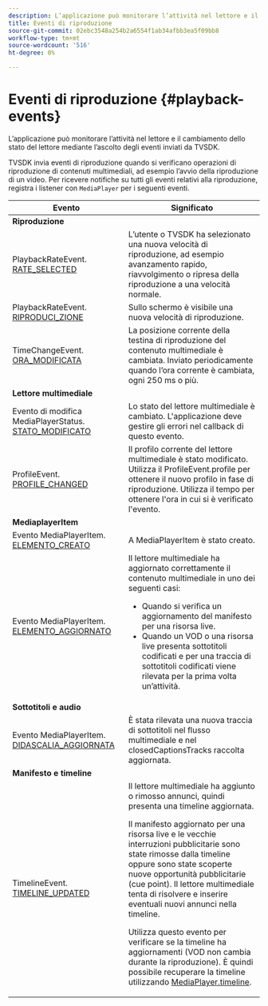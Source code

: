 ```yaml
---
description: L’applicazione può monitorare l’attività nel lettore e il cambiamento dello stato del lettore mediante l’ascolto degli eventi inviati da TVSDK.
title: Eventi di riproduzione
source-git-commit: 02ebc3548a254b2a6554f1ab34afbb3ea5f09bb8
workflow-type: tm+mt
source-wordcount: '516'
ht-degree: 0%

---
```


# Eventi di riproduzione {#playback-events}

L’applicazione può monitorare l’attività nel lettore e il cambiamento dello stato del lettore mediante l’ascolto degli eventi inviati da TVSDK.

TVSDK invia eventi di riproduzione quando si verificano operazioni di riproduzione di contenuti multimediali, ad esempio l’avvio della riproduzione di un video. Per ricevere notifiche su tutti gli eventi relativi alla riproduzione, registra i listener con `MediaPlayer` per i seguenti eventi.

<table frame="all" colsep="1" rowsep="1" id="table_922EEA3DE0BD47BA982E11F890CA0A6B"> 
 <thead> 
  <tr rowsep="1"> 
   <th colname="1" class="entry"> Evento </th> 
   <th colname="2" class="entry"> Significato </th> 
  </tr> 
 </thead>
 <tbody> 
  <tr rowsep="1"> 
   <td colname="1"><b>Riproduzione</b> </td> 
   <td colname="2"> </td>
  </tr> 
  <tr rowsep="1"> 
   <td colname="1">PlaybackRateEvent.<a href="https://help.adobe.com/en_US/primetime/api/psdk/asdoc-dhls_1.4/com/adobe/mediacore/events/PlaybackRateEvent.html#RATE_SELECTED" format="html" scope="external"> RATE_SELECTED</a> </td> 
   <td colname="2"> L’utente o TVSDK ha selezionato una nuova velocità di riproduzione, ad esempio avanzamento rapido, riavvolgimento o ripresa della riproduzione a una velocità normale. </td> 
  </tr> 
  <tr rowsep="1"> 
   <td colname="1">PlaybackRateEvent.<a href="https://help.adobe.com/en_US/primetime/api/psdk/asdoc-dhls_1.4/com/adobe/mediacore/events/PlaybackRateEvent.html#RATE_PLAYING" format="html" scope="external"> RIPRODUCI_ZIONE</a> </td> 
   <td colname="2"> Sullo schermo è visibile una nuova velocità di riproduzione. </td> 
  </tr> 
  <tr rowsep="1"> 
   <td colname="1"> TimeChangeEvent.<a href="https://help.adobe.com/en_US/primetime/api/psdk/asdoc-dhls_1.4/com/adobe/mediacore/events/TimeChangeEvent.html#TIME_CHANGED" format="html" scope="external"> ORA_MODIFICATA</a> </td> 
   <td colname="2"> La posizione corrente della testina di riproduzione del contenuto multimediale è cambiata. Inviato periodicamente quando l’ora corrente è cambiata, ogni 250 ms o più. </td> 
  </tr> 
  <tr rowsep="1"> 
   <td colname="1"><b>Lettore multimediale</b> </td> 
   <td colname="2"> </td>
  </tr> 
  <tr rowsep="1"> 
   <td colname="1">Evento di modifica MediaPlayerStatus.<a href="https://help.adobe.com/en_US/primetime/api/psdk/asdoc-dhls_1.4/com/adobe/mediacore/events/MediaPlayerStatusChangeEvent.html#STATUS_CHANGED" format="html" scope="external"> STATO_MODIFICATO</a> </td> 
   <td colname="2"> Lo stato del lettore multimediale è cambiato. L'applicazione deve gestire gli errori nel callback di questo evento. </td> 
  </tr> 
  <tr rowsep="1"> 
   <td colname="1">ProfileEvent.<a href="https://help.adobe.com/en_US/primetime/api/psdk/asdoc-dhls_1.4/com/adobe/mediacore/events/ProfileEvent.html#PROFILE_CHANGED" format="html" scope="external"> PROFILE_CHANGED</a> </td> 
   <td colname="2">Il profilo corrente del lettore multimediale è stato modificato. Utilizza il <span class="codeph"> ProfileEvent.profile</span> per ottenere il nuovo profilo in fase di riproduzione. Utilizza il <span class="codeph"> tempo</span> per ottenere l'ora in cui si è verificato l'evento. </td> 
  </tr> 
  <tr rowsep="1"> 
   <td colname="1"><b>MediaplayerItem</b> </td> 
   <td colname="2"> </td>
  </tr> 
  <tr rowsep="1"> 
   <td colname="1">Evento MediaPlayerItem.<a href="https://help.adobe.com/en_US/primetime/api/psdk/asdoc-dhls_1.4/com/adobe/mediacore/events/MediaPlayerItemEvent.html#ITEM_CREATED" format="html" scope="external"> ELEMENTO_CREATO</a> </td> 
   <td colname="2">A <span class="codeph"> MediaPlayerItem</span> è stato creato. </td> 
  </tr> 
  <tr rowsep="1"> 
   <td colname="1">Evento MediaPlayerItem.<a href="https://help.adobe.com/en_US/primetime/api/psdk/asdoc-dhls_1.4/com/adobe/mediacore/events/MediaPlayerItemEvent.html#ITEM_UPDATED" format="html" scope="external"> ELEMENTO_AGGIORNATO</a> </td> 
   <td colname="2">Il lettore multimediale ha aggiornato correttamente il contenuto multimediale in uno dei seguenti casi: 
    <ul id="ul_E4D1A1D468544C3B9F8046E9B68A956D"> 
     <li id="li_35A2A417BF924E039D9CB36CFBCDFEB6">Quando si verifica un aggiornamento del manifesto per una risorsa live. </li> 
     <li id="li_E7AB380C212B4011B07C3B313282681C">Quando un VOD o una risorsa live presenta sottotitoli codificati e per una traccia di sottotitoli codificati viene rilevata per la prima volta un’attività. </li> 
    </ul> </td> 
  </tr> 
  <tr rowsep="1"> 
   <td colname="1"><b>Sottotitoli e audio</b> </td> 
   <td colname="2"> </td>
  </tr> 
  <tr rowsep="1"> 
   <td colname="1"> Evento MediaPlayerItem.<a href="https://help.adobe.com/en_US/primetime/api/psdk/asdoc-dhls_1.4/com/adobe/mediacore/events/MediaPlayerItemEvent.html#CAPTION_UPDATED" format="html" scope="external"> DIDASCALIA_AGGIORNATA</a> </td> 
   <td colname="2">È stata rilevata una nuova traccia di sottotitoli nel flusso multimediale e nel <span class="codeph"> closedCaptionsTracks</span> raccolta aggiornata. </td> 
  </tr> 
  <tr rowsep="1"> 
   <td colname="1"><b>Manifesto e timeline</b> </td> 
   <td colname="2"> </td>
  </tr> 
  <tr rowsep="0"> 
   <td colname="1">TimelineEvent.<a href="https://help.adobe.com/en_US/primetime/api/psdk/asdoc-dhls_1.4/com/adobe/mediacore/events/TimelineEvent.html#TIMELINE_UPDATED" format="html" scope="external"> TIMELINE_UPDATED</a> </td> 
   <td colname="2">Il lettore multimediale ha aggiunto o rimosso annunci, quindi presenta una timeline aggiornata. <p>Il manifesto aggiornato per una risorsa live e le vecchie interruzioni pubblicitarie sono state rimosse dalla timeline oppure sono state scoperte nuove opportunità pubblicitarie (cue point). Il lettore multimediale tenta di risolvere e inserire eventuali nuovi annunci nella timeline. </p> <p> Utilizza questo evento per verificare se la timeline ha aggiornamenti (VOD non cambia durante la riproduzione). È quindi possibile recuperare la timeline utilizzando <a href="https://help.adobe.com/en_US/primetime/api/psdk/asdoc-dhls_1.4/com/adobe/mediacore/MediaPlayer.html#timeline" format="html" scope="external"> MediaPlayer.timeline</a>. </p> </td> 
  </tr> 
 </tbody> 
</table>
